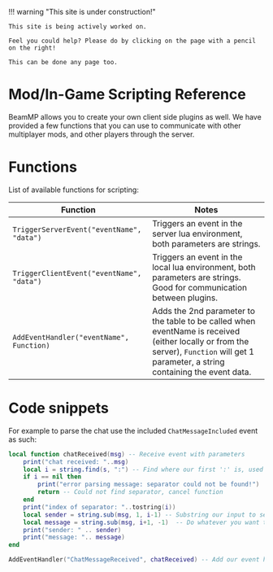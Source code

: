 !!! warning "This site is under construction!"

    This site is being actively worked on. 
    
    Feel you could help? Please do by clicking on the page with a pencil on the right!

    This can be done any page too.

# Mod/In-Game Scripting Reference

BeamMP allows you to create your own client side plugins as well. We have provided a few functions that you can use to communicate with other multiplayer mods, and other players through the server.

# Functions

List of available functions for scripting:

| Function                                  | Notes                                                                                                                                                                                 |
|-------------------------------------------|---------------------------------------------------------------------------------------------------------------------------------------------------------------------------------------|
| `TriggerServerEvent("eventName", "data")` | Triggers an event in the server lua environment, both parameters are strings.                                                                                                         |
| `TriggerClientEvent("eventName", "data")` | Triggers an event in the local lua environment, both parameters are strings. Good for communication between plugins.                                                                  |
| `AddEventHandler("eventName", Function)`  | Adds the 2nd parameter to the table to be called when eventName is received (either locally or from the server), `Function` will get 1 parameter, a string containing the event data. |

# Code snippets

For example to parse the chat use the included `ChatMessageIncluded` event as such:

```lua
local function chatReceived(msg) -- Receive event with parameters
    print("chat received: "..msg)
    local i = string.find(s, ":") -- Find where our first ':' is, used to separate the sender and message
    if i == nil then
        print("error parsing message: separator could not be found!")
        return -- Could not find separator, cancel function
    end
    print("index of separator: "..tostring(i))
    local sender = string.sub(msg, 1, i-1) -- Substring our input to separate its 2 parts
    local message = string.sub(msg, i+1, -1)  -- Do whatever you want to with the message
    print("sender: " .. sender)
    print("message: ".. message)
end

AddEventHandler("ChatMessageReceived", chatReceived) -- Add our event handler to the list managed by BeamMP
```